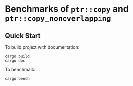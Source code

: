 # Benchmarks of `ptr::copy` and `ptr::copy_nonoverlapping`

## Quick Start

To build project with documentation:

```text
cargo build
cargo doc
```

To benchmark:

```text
cargo bench
```
